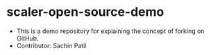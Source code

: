 # scaler-open-source-demo

- This is a demo repository for explaining the concept of forking on GitHub.
- Contributor: Sachin Patil
